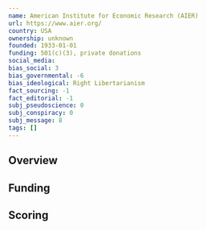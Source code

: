```yaml
---
name: American Institute for Economic Research (AIER)
url: https://www.aier.org/
country: USA
ownership: unknown
founded: 1933-01-01
funding: 501(c)(3), private donations
social_media:
bias_social: 3
bias_governmental: -6
bias_ideological: Right Libertarianism
fact_sourcing: -1
fact_editorial: -1
subj_pseudoscience: 0
subj_conspiracy: 0
subj_message: 8
tags: []
---
```


## Overview

## Funding

## Scoring
